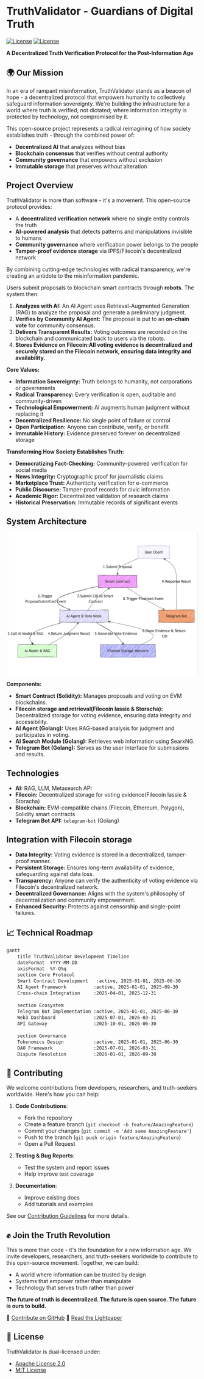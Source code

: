 
# TruthValidator - Guardians of Digital Truth

[![License](https://img.shields.io/badge/License-Apache%202.0-blue.svg)](LICENSE-APACHE)
[![License](https://img.shields.io/badge/License-MIT-blue.svg)](LICENSE-MIT)

**A Decentralized Truth Verification Protocol for the Post-Information Age**

## 🌍 Our Mission

In an era of rampant misinformation, TruthValidator stands as a beacon of hope - a decentralized protocol that empowers humanity to collectively safeguard information sovereignty. We're building the infrastructure for a world where truth is verified, not dictated; where information integrity is protected by technology, not compromised by it.

This open-source project represents a radical reimagining of how society establishes truth - through the combined power of:
- **Decentralized AI** that analyzes without bias
- **Blockchain consensus** that verifies without central authority  
- **Community governance** that empowers without exclusion
- **Immutable storage** that preserves without alteration

## Project Overview

TruthValidator is more than software - it's a movement. This open-source protocol provides:
- A **decentralized verification network** where no single entity controls the truth
- **AI-powered analysis** that detects patterns and manipulations invisible to humans
- **Community governance** where verification power belongs to the people
- **Tamper-proof evidence storage** via IPFS/Filecoin's decentralized network

By combining cutting-edge technologies with radical transparency, we're creating an antidote to the misinformation pandemic.

Users submit proposals to blockchain smart contracts through **robots**. The system then:

1. **Analyzes with AI:** An AI Agent uses Retrieval-Augmented Generation (RAG) to analyze the proposal and generate a preliminary judgment.
2. **Verifies by Community AI Agent:** The proposal is put to an **on-chain vote** for community consensus.
3. **Delivers Transparent Results:** Voting outcomes are recorded on the blockchain and communicated back to users via the robots.
4. **Stores Evidence on Filecoin:All voting evidence is decentralized and securely stored on the Filecoin network, ensuring data integrity and availability.** 

**Core Values:**

* **Information Sovereignty:** Truth belongs to humanity, not corporations or governments
* **Radical Transparency:** Every verification is open, auditable and community-driven  
* **Technological Empowerment:** AI augments human judgment without replacing it
* **Decentralized Resilience:** No single point of failure or control
* **Open Participation:** Anyone can contribute, verify, or benefit
* **Immutable History:** Evidence preserved forever on decentralized storage

**Transforming How Society Establishes Truth:**

* **Democratizing Fact-Checking:** Community-powered verification for social media
* **News Integrity:** Cryptographic proof for journalistic claims  
* **Marketplace Trust:** Authenticity verification for e-commerce
* **Public Discourse:** Tamper-proof records for civic information
* **Academic Rigor:** Decentralized validation of research claims
* **Historical Preservation:** Immutable records of significant events

## System Architecture

![System Architecture](./docs/imgs/arch_new.png)

**Components:**

* **Smart Contract (Solidity):** Manages proposals and voting on EVM blockchains.
* **Filecoin storage and retrieval(Filecoin lassie & Storacha):** Decentralized storage for voting evidence, ensuring data integrity and accessibility.
* **AI Agent (Golang):** Uses RAG-based analysis for judgment and participates in voting.
* **AI Search Module (Golang):** Retrieves web information using SearxNG.
* **Telegram Bot (Golang):** Serves as the user interface for submissions and results.

## Technologies

* **AI:** RAG, LLM, Metasearch API
* **Filecoin:** Decentralized storage for voting evidence(Filecoin lassie & Storacha)
* **Blockchain:** EVM-compatible chains (Filecoin, Ethereum, Polygon), Solidity smart contracts
* **Telegram Bot API:** `telegram-bot` (Golang)

## Integration with Filecoin storage

* **Data Integrity:** Voting evidence is stored in a decentralized, tamper-proof manner.
* **Persistent Storage:** Ensures long-term availability of evidence, safeguarding against data loss.
* **Transparency:** Anyone can verify the authenticity of voting evidence via Filecoin's decentralized network.
* **Decentralized Governance:** Aligns with the system's philosophy of decentralization and community empowerment.
* **Enhanced Security:** Protects against censorship and single-point failures.

## 📈 Technical Roadmap

```mermaid
gantt
    title TruthValidator Development Timeline
    dateFormat  YYYY-MM-DD
    axisFormat  %Y-Q%q
    section Core Protocol
    Smart Contract Development   :active, 2025-01-01, 2025-06-30
    AI Agent Framework          :active, 2025-01-01, 2025-09-30
    Cross-chain Integration     :2025-04-01, 2025-12-31

    section Ecosystem
    Telegram Bot Implementation :active, 2025-01-01, 2025-06-30
    Web3 Dashboard              :2025-07-01, 2026-03-31
    API Gateway                 :2025-10-01, 2026-06-30

    section Governance
    Tokenomics Design           :active, 2025-01-01, 2025-06-30
    DAO Framework               :2025-07-01, 2026-03-31
    Dispute Resolution          :2026-01-01, 2026-09-30
```

## 🤝 Contributing

We welcome contributions from developers, researchers, and truth-seekers worldwide. Here's how you can help:

1. **Code Contributions**:
   - Fork the repository
   - Create a feature branch (`git checkout -b feature/AmazingFeature`)
   - Commit your changes (`git commit -m 'Add some AmazingFeature'`)
   - Push to the branch (`git push origin feature/AmazingFeature`)
   - Open a Pull Request

2. **Testing & Bug Reports**:
   - Test the system and report issues
   - Help improve test coverage

3. **Documentation**:
   - Improve existing docs
   - Add tutorials and examples

See our [Contribution Guidelines](CONTRIBUTING.md) for more details.

## ✊ Join the Truth Revolution

This is more than code - it's the foundation for a new information age. We invite developers, researchers, and truth-seekers worldwide to contribute to this open-source movement. Together, we can build:

- A world where information can be trusted by design
- Systems that empower rather than manipulate  
- Technology that serves truth rather than power

**The future of truth is decentralized. The future is open source. The future is ours to build.**

🔗 [Contribute on GitHub](https://github.com/truthvalidator/TruthValidatorAgent/blob/main/CONTRIBUTING.md)
📜 [Read the Lightpaper](https://www.truthvalidator.xyz/lightpaper)


## 📜 License
TruthValidator is dual-licensed under:
- [Apache License 2.0](./LICENSE-APACHE)
- [MIT License](./LICENSE-MIT)
